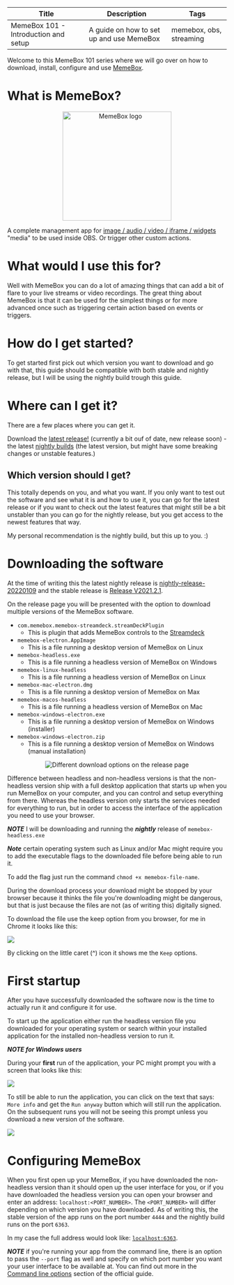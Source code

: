 | Title                                | Description                              | Tags                    |
| ------------------------------------ | ---------------------------------------- | ----------------------- |
| MemeBox 101 - Introduction and setup | A guide on how to set up and use MemeBox | memebox, obs, streaming |

Welcome to this MemeBox 101 series where we will go over on how to download,
install, configure and use [MemeBox](MEMEBOX_GITHUB_URL).

# What is MemeBox?

<p align="center">
    <img 
        src="https://raw.githubusercontent.com/negue/meme-box/develop/assets/memebox-optimized.svg" 
        width="250" alt="MemeBox logo" title="MemeBox logo"/>
</p>

A complete management app for
[image / audio / video / iframe / widgets](https://github.com/negue/meme-box/blob/develop/tutorials/type_overview.md)
"media" to be used inside OBS. Or trigger other custom actions.

# What would I use this for?

Well with MemeBox you can do a lot of amazing things that can add a bit of flare
to your live streams or video recordings. The great thing about MemeBox is that
it can be used for the simplest things or for more advanced once such as triggering
certain action based on events or triggers.

# How do I get started?

To get started first pick out which version you want to download and go with that,
this guide should be compatible with both stable and nightly release, but I will be
using the nightly build trough this guide.

# Where can I get it?

There are a few places where you can get it.

Download the [latest release!](MEMEBOX_GITHUB_RELEASE_URL) (currently a bit ouf
of date, new release soon) - the
latest [nightly builds](MEMEBOX_GITHUB_NIGHTLY_RELEASE_URL) (the latest version,
but might have some breaking changes or unstable features.)

## Which version should I get?

This totally depends on you, and what you want. If you only want to test out
the software and see what it is and how to use it, you can go for the latest release
or if you want to check out the latest features that might still be a bit
unstabler than you can go for the nightly release, but you get access to the newest
features that way.

My personal recommendation is the nightly build, but this up to you. :)

# Downloading the software

At the time of writing this the latest nightly release is
[nightly-release-20220109](https://github.com/negue/meme-box-nightly/releases/tag/nightly20220109)
and the stable release is [Release V2021.2.1](https://github.com/negue/meme-box/releases/tag/2021.2.1).

On the release page you will be presented with the option to download multiple
versions of the MemeBox software.

* `com.memebox.memebox-streamdeck.streamDeckPlugin`
  * This is plugin that adds MemeBox controls to the [Streamdeck](https://www.elgato.com/en/stream-deck)
* `memebox-electron.AppImage`
  * This is a file running a desktop version of MemeBox on Linux
* `memebox-headless.exe`
  * This is a file running a headless version of MemeBox on Windows
* `memebox-linux-headless`
  * This is a file running a headless version of MemeBox on Linux
* `memebox-mac-electron.dmg`
  * This is a file running a desktop version of MemeBox on Max
* `memebox-macos-headless`
  * This is a file running a headless version of MemeBox on Mac
* `memebox-windows-electron.exe`
  * This is a file running a desktop version of MemeBox on Windows (installer)
* `memebox-windows-electron.zip`
  * This is a file running a desktop version of MemeBox on Windows (manual installation)

<p align="center">
   <img
      src="./release-page-download-options.png" 
      alt="Different download options on the release page" 
      title="Different download options on the release page"/>
</p>

Difference between headless and non-headless versions is that the non-headless
version ship with a full desktop application that starts up when you run MemeBox
on your computer, and you can control and setup everything from there. Whereas
the headless version only starts the services needed for everything to run, but
in order to access the interface of the application you need to use your browser.

***NOTE***
I will be downloading and running the ***nightly*** release of `memebox-headless.exe`

***Note*** certain operating system such as Linux and/or Mac might require you
to add the executable flags to the downloaded file before being able to run it.

To add the flag just run the command `chmod +x memebox-file-name`.

During the download process your download might be stopped by your browser because
it thinks the file you're downloading might be dangerous, but that is just because
the files are not (as of writing this) digitally signed.

To download the file use the keep option from you browser, for me in Chrome it
looks like this:

![](./download-unsafe-keep-example.png)

By clicking on the little caret (^) icon it shows me the `Keep` options.

# First startup

After you have successfully downloaded the software now is the time to actually
run it and configure it for use.

To start up the application either run the headless version file you downloaded
for your operating system or search within your installed application for the
installed non-headless version to run it.

***NOTE for Windows users***

During your **first** run of the application, your PC might prompt you with a screen
that looks like this:

![](./windows-security-screen.png)

To still be able to run the application, you can click on the text that says:
`More info` and get the `Run anyway` button which will still run the application.
On the subsequent runs you will not be seeing this prompt unless you download a
new version of the software.

![](./windows-security-screen-run-anyway.png)

# Configuring MemeBox

When you first open up your MemeBox, if you have downloaded the non-headless
version than it should open up the user interface for you, or if you have downloaded
the headless version you can open your browser and enter an address:
`localhost:<PORT_NUMBER>`. The `<PORT_NUMBER>` will differ depending on which
version you have downloaded. As of writing this, the stable version of the app
runs on the port number `4444` and the nightly build runs on the port `6363`.

In my case the full address would look like: [`localhost:6363`](http://localhost:6363/).

***NOTE*** if you're running your app from the command line, there is an option
to pass the `--port` flag as well and specify on which port number you want your
user interface to be available at. You can find out more in the
[Command line options](https://github.com/negue/meme-box/blob/develop/tutorials/installation.md#commandline-options)
section of the official guide.

[MEMEBOX_GITHUB_URL]:https://github.com/negue/memebox
[MEMEBOX_GITHUB_RELEASE_URL]:https://github.com/negue/meme-box/releases
[MEMEBOX_GITHUB_NIGHTLY_RELEASE_URL]:https://github.com/negue/meme-box-nightly/releases
